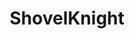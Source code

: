 ---
title: ShovelKnight
crosslinks:
- livven
- ExpandDong
- cheatengine
- wildhockey
- DeepFriedMemes
- SwedenOnPlace
---